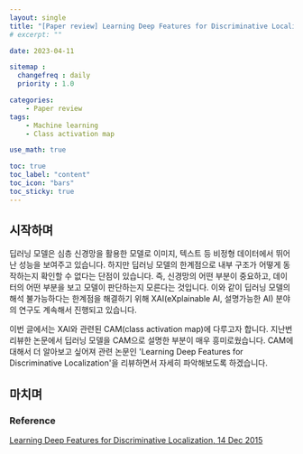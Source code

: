 ```yaml
---
layout: single
title: "[Paper review] Learning Deep Features for Discriminative Localization"
# excerpt: ""

date: 2023-04-11

sitemap :
  changefreq : daily
  priority : 1.0

categories:
    - Paper review
tags:
    - Machine learning
    - Class activation map

use_math: true

toc: true
toc_label: "content"
toc_icon: "bars"
toc_sticky: true
---
```


## 시작하며
딥러닝 모델은 심층 신경망을 활용한 모델로 이미지, 텍스트 등 비정형 데이터에서 뛰어난 성능을 보여주고 있습니다. 하지만 딥러닝 모델의 한계점으로 내부 구조가 어떻게 동작하는지 확인할 수 없다는 단점이 있습니다. 즉, 신경망의 어떤 부분이 중요하고, 데이터의 어떤 부분을 보고 모델이 판단하는지 모른다는 것입니다. 이와 같이 딥러닝 모델의 해석 불가능하다는 한계점을 해결하기 위해 XAI(eXplainable AI, 설명가능한 AI) 분야의 연구도 계속해서 진행되고 있습니다.

이번 글에서는 XAI와 관련된 CAM(class activation map)에 다루고자 합니다. 지난번 리뷰한 논문에서 딥러닝 모델을 CAM으로 설명한 부분이 매우 흥미로웠습니다. CAM에 대해서 더 알아보고 싶어져 관련 논문인 'Learning Deep Features for Discriminative Localization'을 리뷰하면서 자세히 파악해보도록 하겠습니다.


<!-- Class activation map은 직역해보면 클래스별 활성 구간으로 해석할 수 있습니다. 모델이 학습한 클래스별 활성 구간으로 입력 데이터의 어떤 부분이 클래스 판별을 위해 사용되었는지 확인할 수 있습니다. -->


## 마치며

### Reference
[Learning Deep Features for Discriminative Localization, 14 Dec 2015](https://arxiv.org/abs/1512.04150)